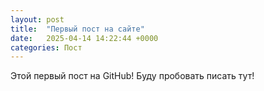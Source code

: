 ```yaml
---
layout: post
title:  "Первый пост на сайте"
date:   2025-04-14 14:22:44 +0000
categories: Пост
---
```

Этой первый пост на GitHub! Буду пробовать писать тут!